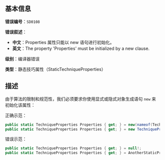 ## 基本信息

**错误编号**：`SD0108`

**错误叙述**：

* **中文**：Properties 属性只能以 new 语句进行初始化。
* **英文**：The property 'Properties' must be initialized by a new clause.

**级别**：编译器错误

**类型**：静态技巧属性（StaticTechniqueProperties）

## 描述

由于算法的限制和规范性，我们必须要求你使用显式或隐式对象生成语句 `new` 来初始化该属性：

正确示范：

```csharp
public static TechniqueProperties Properties { get; } = new(nameof(Technique.XWing), 32); 
public static TechniqueProperties Properties { get; } = new TechniqueProperties(nameof(Technique.XWing), 32);
```

错误示范：

```csharp
public static TechniqueProperties Properties { get; } = null!;
public static TechniqueProperties Properties { get; } = AnotherStaticProperty;
```